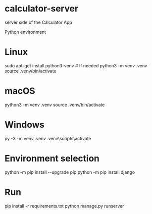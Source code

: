 # calculator-server
server side of the Calculator App


Python environment

# Linux
sudo apt-get install python3-venv    # If needed
python3 -m venv .venv
source .venv/bin/activate

# macOS
python3 -m venv .venv
source .venv/bin/activate

# Windows
py -3 -m venv .venv
.venv\scripts\activate

# Environment selection
python -m pip install --upgrade pip
python -m pip install django

# Run
pip install -r requirements.txt
python manage.py runserver